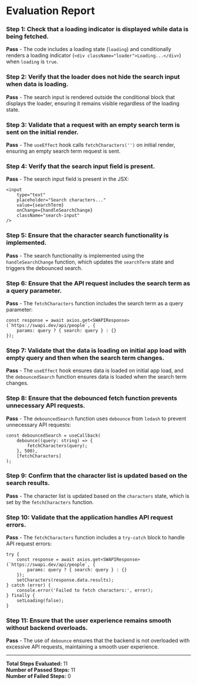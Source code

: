 # Evaluation Report

### Step 1: Check that a loading indicator is displayed while data is being fetched.
**Pass** - The code includes a loading state (`loading`) and conditionally renders a loading indicator (`<div className="loader">Loading...</div>`) when `loading` is `true`.

### Step 2: Verify that the loader does not hide the search input when data is loading.
**Pass** - The search input is rendered outside the conditional block that displays the loader, ensuring it remains visible regardless of the loading state.

### Step 3: Validate that a request with an empty search term is sent on the initial render.
**Pass** - The `useEffect` hook calls `fetchCharacters('')` on initial render, ensuring an empty search term request is sent.

### Step 4: Verify that the search input field is present.
**Pass** - The search input field is present in the JSX: 
```tsx
<input
    type="text"
    placeholder="Search characters..."
    value={searchTerm}
    onChange={handleSearchChange}
    className="search-input"
/>
```

### Step 5: Ensure that the character search functionality is implemented.
**Pass** - The search functionality is implemented using the `handleSearchChange` function, which updates the `searchTerm` state and triggers the debounced search.

### Step 6: Ensure that the API request includes the search term as a query parameter.
**Pass** - The `fetchCharacters` function includes the search term as a query parameter:
```tsx
const response = await axios.get<SWAPIResponse>(`https://swapi.dev/api/people`, {
    params: query ? { search: query } : {}
});
```

### Step 7: Validate that the data is loading on initial app load with empty query and then when the search term changes.
**Pass** - The `useEffect` hook ensures data is loaded on initial app load, and the `debouncedSearch` function ensures data is loaded when the search term changes.

### Step 8: Ensure that the debounced fetch function prevents unnecessary API requests.
**Pass** - The `debouncedSearch` function uses `debounce` from `lodash` to prevent unnecessary API requests:
```tsx
const debouncedSearch = useCallback(
    debounce((query: string) => {
        fetchCharacters(query);
    }, 500),
    [fetchCharacters]
);
```

### Step 9: Confirm that the character list is updated based on the search results.
**Pass** - The character list is updated based on the `characters` state, which is set by the `fetchCharacters` function.

### Step 10: Validate that the application handles API request errors.
**Pass** - The `fetchCharacters` function includes a `try-catch` block to handle API request errors:
```tsx
try {
    const response = await axios.get<SWAPIResponse>(`https://swapi.dev/api/people`, {
        params: query ? { search: query } : {}
    });
    setCharacters(response.data.results);
} catch (error) {
    console.error('Failed to fetch characters:', error);
} finally {
    setLoading(false);
}
```

### Step 11: Ensure that the user experience remains smooth without backend overloads.
**Pass** - The use of `debounce` ensures that the backend is not overloaded with excessive API requests, maintaining a smooth user experience.

---

**Total Steps Evaluated:** 11  
**Number of Passed Steps:** 11  
**Number of Failed Steps:** 0